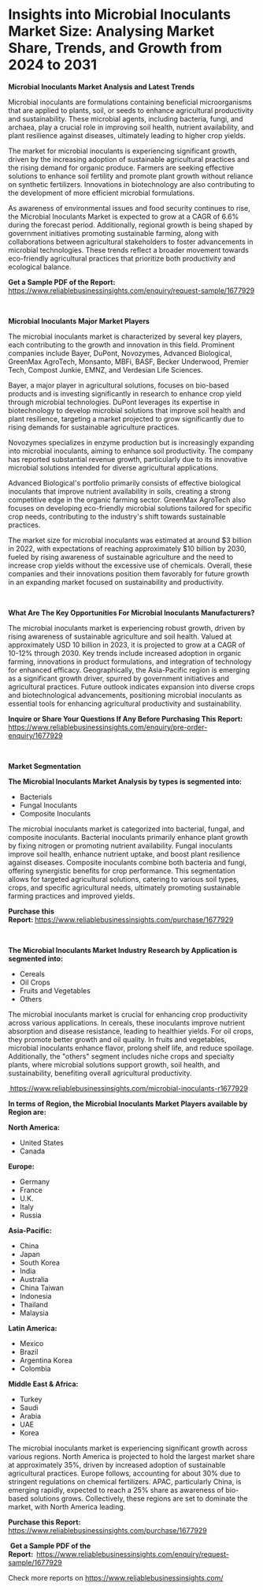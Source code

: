 <p><h1>Insights into Microbial Inoculants Market Size: Analysing Market Share, Trends, and Growth from 2024 to 2031</h1></p><p><strong>Microbial Inoculants Market Analysis and Latest Trends</strong></p>
<p><p>Microbial inoculants are formulations containing beneficial microorganisms that are applied to plants, soil, or seeds to enhance agricultural productivity and sustainability. These microbial agents, including bacteria, fungi, and archaea, play a crucial role in improving soil health, nutrient availability, and plant resilience against diseases, ultimately leading to higher crop yields. </p><p>The market for microbial inoculants is experiencing significant growth, driven by the increasing adoption of sustainable agricultural practices and the rising demand for organic produce. Farmers are seeking effective solutions to enhance soil fertility and promote plant growth without reliance on synthetic fertilizers. Innovations in biotechnology are also contributing to the development of more efficient microbial formulations. </p><p>As awareness of environmental issues and food security continues to rise, the Microbial Inoculants Market is expected to grow at a CAGR of 6.6% during the forecast period. Additionally, regional growth is being shaped by government initiatives promoting sustainable farming, along with collaborations between agricultural stakeholders to foster advancements in microbial technologies. These trends reflect a broader movement towards eco-friendly agricultural practices that prioritize both productivity and ecological balance.</p></p>
<p><strong>Get a Sample PDF of the Report:&nbsp;</strong> <a href="https://www.reliablebusinessinsights.com/enquiry/request-sample/1677929?utm_campaign=1877&utm_medium=2&utm_source=Github&utm_content=ia&utm_term=28122024&utm_id=microbial-inoculants">https://www.reliablebusinessinsights.com/enquiry/request-sample/1677929</a></p>
<p>&nbsp;</p>
<p><strong>Microbial Inoculants Major Market Players</strong></p>
<p><p>The microbial inoculants market is characterized by several key players, each contributing to the growth and innovation in this field. Prominent companies include Bayer, DuPont, Novozymes, Advanced Biological, GreenMax AgroTech, Monsanto, MBFi, BASF, Becker Underwood, Premier Tech, Compost Junkie, EMNZ, and Verdesian Life Sciences.</p><p>Bayer, a major player in agricultural solutions, focuses on bio-based products and is investing significantly in research to enhance crop yield through microbial technologies. DuPont leverages its expertise in biotechnology to develop microbial solutions that improve soil health and plant resilience, targeting a market projected to grow significantly due to rising demands for sustainable agriculture practices.</p><p>Novozymes specializes in enzyme production but is increasingly expanding into microbial inoculants, aiming to enhance soil productivity. The company has reported substantial revenue growth, particularly due to its innovative microbial solutions intended for diverse agricultural applications.</p><p>Advanced Biological's portfolio primarily consists of effective biological inoculants that improve nutrient availability in soils, creating a strong competitive edge in the organic farming sector. GreenMax AgroTech also focuses on developing eco-friendly microbial solutions tailored for specific crop needs, contributing to the industry's shift towards sustainable practices.</p><p>The market size for microbial inoculants was estimated at around $3 billion in 2022, with expectations of reaching approximately $10 billion by 2030, fueled by rising awareness of sustainable agriculture and the need to increase crop yields without the excessive use of chemicals. Overall, these companies and their innovations position them favorably for future growth in an expanding market focused on sustainability and productivity.</p></p>
<p>&nbsp;</p>
<p><strong>What Are The Key Opportunities For Microbial Inoculants Manufacturers?</strong></p>
<p><p>The microbial inoculants market is experiencing robust growth, driven by rising awareness of sustainable agriculture and soil health. Valued at approximately USD 10 billion in 2023, it is projected to grow at a CAGR of 10-12% through 2030. Key trends include increased adoption in organic farming, innovations in product formulations, and integration of technology for enhanced efficacy. Geographically, the Asia-Pacific region is emerging as a significant growth driver, spurred by government initiatives and agricultural practices. Future outlook indicates expansion into diverse crops and biotechnological advancements, positioning microbial inoculants as essential tools for enhancing agricultural productivity and sustainability.</p></p>
<p><strong>Inquire or Share Your Questions If Any Before Purchasing This Report:</strong> <a href="https://www.reliablebusinessinsights.com/enquiry/pre-order-enquiry/1677929?utm_campaign=1877&utm_medium=2&utm_source=Github&utm_content=ia&utm_term=28122024&utm_id=microbial-inoculants">https://www.reliablebusinessinsights.com/enquiry/pre-order-enquiry/1677929</a></p>
<p>&nbsp;</p>
<p><strong>Market Segmentation</strong></p>
<p><strong>The Microbial Inoculants Market Analysis by types is segmented into:</strong></p>
<p><ul><li>Bacterials</li><li>Fungal Inoculants</li><li>Composite Inoculants</li></ul></p>
<p><p>The microbial inoculants market is categorized into bacterial, fungal, and composite inoculants. Bacterial inoculants primarily enhance plant growth by fixing nitrogen or promoting nutrient availability. Fungal inoculants improve soil health, enhance nutrient uptake, and boost plant resilience against diseases. Composite inoculants combine both bacteria and fungi, offering synergistic benefits for crop performance. This segmentation allows for targeted agricultural solutions, catering to various soil types, crops, and specific agricultural needs, ultimately promoting sustainable farming practices and improved yields.</p></p>
<p><strong>Purchase this Report:&nbsp;</strong><a href="https://www.reliablebusinessinsights.com/purchase/1677929?utm_campaign=1877&utm_medium=2&utm_source=Github&utm_content=ia&utm_term=28122024&utm_id=microbial-inoculants">https://www.reliablebusinessinsights.com/purchase/1677929</a></p>
<p>&nbsp;</p>
<p><strong>The Microbial Inoculants Market Industry Research by Application is segmented into:</strong></p>
<p><ul><li>Cereals</li><li>Oil Crops</li><li>Fruits and Vegetables</li><li>Others</li></ul></p>
<p><p>The microbial inoculants market is crucial for enhancing crop productivity across various applications. In cereals, these inoculants improve nutrient absorption and disease resistance, leading to healthier yields. For oil crops, they promote better growth and oil quality. In fruits and vegetables, microbial inoculants enhance flavor, prolong shelf life, and reduce spoilage. Additionally, the "others" segment includes niche crops and specialty plants, where microbial solutions support growth, soil health, and sustainability, benefiting overall agricultural productivity.</p></p>
<p><a href="https://www.reliablebusinessinsights.com/microbial-inoculants-r1677929?utm_campaign=1877&utm_medium=2&utm_source=Github&utm_content=ia&utm_term=28122024&utm_id=microbial-inoculants">&nbsp;https://www.reliablebusinessinsights.com/microbial-inoculants-r1677929</a></p>
<p><strong>In terms of Region, the Microbial Inoculants Market Players available by Region are:</strong></p>
<p>
    <p> <strong> North America: </strong>
        <ul>
            <li>United States</li>
            <li>Canada</li>
        </ul>
        </p> 
    <p> <strong> Europe: </strong>
        <ul>
            <li>Germany</li>
            <li>France</li>
            <li>U.K.</li>
            <li>Italy</li>
            <li>Russia</li>
        </ul>
        </p> 
    <p> <strong> Asia-Pacific: </strong>
        <ul>
            <li>China</li>
            <li>Japan</li>
            <li>South Korea</li>
            <li>India</li>
            <li>Australia</li>
            <li>China Taiwan</li>
            <li>Indonesia</li>
            <li>Thailand</li>
            <li>Malaysia</li>
        </ul>
        </p> 
    <p> <strong> Latin America: </strong>
        <ul>
            <li>Mexico</li>
            <li>Brazil</li>
            <li>Argentina Korea</li>
            <li>Colombia</li>
        </ul>
        </p> 
    <p> <strong> Middle East & Africa: </strong>
        <ul>
            <li>Turkey</li>
            <li>Saudi</li>
            <li>Arabia</li>
            <li>UAE</li>
            <li>Korea</li>
        </ul>
    </p>
    </p>
<p><p>The microbial inoculants market is experiencing significant growth across various regions. North America is projected to hold the largest market share at approximately 35%, driven by increased adoption of sustainable agricultural practices. Europe follows, accounting for about 30% due to stringent regulations on chemical fertilizers. APAC, particularly China, is emerging rapidly, expected to reach a 25% share as awareness of bio-based solutions grows. Collectively, these regions are set to dominate the market, with North America leading.</p></p>
<p><strong>Purchase this Report: </strong><a href="https://www.reliablebusinessinsights.com/purchase/1677929?utm_campaign=1877&utm_medium=2&utm_source=Github&utm_content=ia&utm_term=28122024&utm_id=microbial-inoculants">https://www.reliablebusinessinsights.com/purchase/1677929</a></p>
<p>&nbsp;<strong>Get a Sample PDF of the Report:&nbsp;&nbsp;</strong><a href="https://www.reliablebusinessinsights.com/enquiry/request-sample/1677929?utm_campaign=1877&utm_medium=2&utm_source=Github&utm_content=ia&utm_term=28122024&utm_id=microbial-inoculants">https://www.reliablebusinessinsights.com/enquiry/request-sample/1677929</a></p>
<p><strong></strong></p>
<p>Check more reports on <a href="https://www.reliablebusinessinsights.com/?utm_campaign=1877&utm_medium=2&utm_source=Github&utm_content=ia&utm_term=28122024&utm_id=microbial-inoculants">https://www.reliablebusinessinsights.com/</a></p>